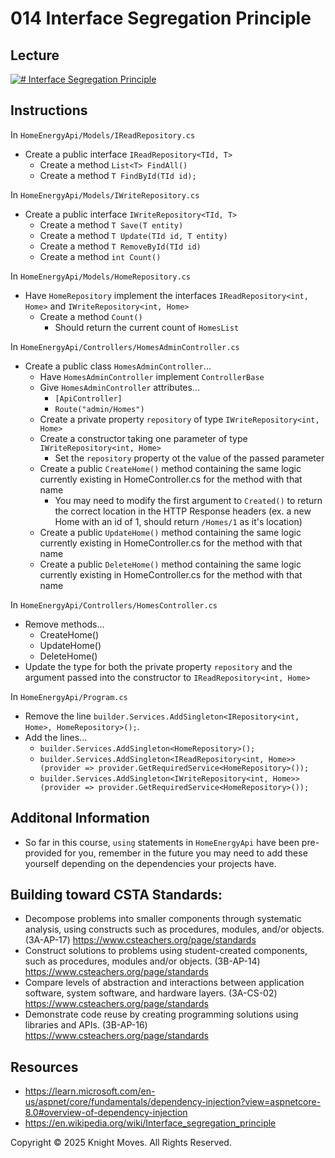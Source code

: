 # 014 Interface Segregation Principle

## Lecture

[![# Interface Segregation Principle](https://img.youtube.com/vi/qgAZvRFZDIw/0.jpg)](https://www.youtube.com/watch?v=qgAZvRFZDIw)

## Instructions

In `HomeEnergyApi/Models/IReadRepository.cs`
- Create a public interface `IReadRepository<TId, T>`
    - Create a method `List<T> FindAll()`
    - Create a method `T FindById(TId id);`

In `HomeEnergyApi/Models/IWriteRepository.cs`
- Create a public interface `IWriteRepository<TId, T>`
    - Create a method `T Save(T entity)`
    - Create a method `T Update(TId id, T entity)`
    - Create a method `T RemoveById(TId id)`
    - Create a method `int Count()`

In `HomeEnergyApi/Models/HomeRepository.cs`
- Have `HomeRepository` implement the interfaces `IReadRepository<int, Home>` and `IWriteRepository<int, Home>`
    - Create a method `Count()`
        - Should return the current count of `HomesList`

In `HomeEnergyApi/Controllers/HomesAdminController.cs`
- Create a public class `HomesAdminController`...
    - Have `HomesAdminController` implement `ControllerBase`
    - Give `HomesAdminController` attributes...
        - `[ApiController]`
        - `Route("admin/Homes")`
    - Create a private property `repository` of type `IWriteRepository<int, Home>`
    - Create a constructor taking one parameter of type `IWriteRepository<int, Home>`
        - Set the `repository` property ot the value of the passed parameter
    - Create a public `CreateHome()` method containing the same logic currently existing in HomeController.cs for the method with that name
        - You may need to modify the first argument to `Created()` to return the correct location in the HTTP Response headers (ex. a new Home with an id of 1, should return `/Homes/1` as it's location)
    - Create a public `UpdateHome()` method containing the same logic currently existing in HomeController.cs for the method with that name    
    - Create a public `DeleteHome()` method containing the same logic currently existing in HomeController.cs for the method with that name

In `HomeEnergyApi/Controllers/HomesController.cs`
- Remove methods...
    - CreateHome()
    - UpdateHome()
    - DeleteHome()
- Update the type for both the private property `repository` and the argument passed into the constructor to `IReadRepository<int, Home>`

In `HomeEnergyApi/Program.cs`
- Remove the line `builder.Services.AddSingleton<IRepository<int, Home>, HomeRepository>();`.
- Add the lines...
    - `builder.Services.AddSingleton<HomeRepository>();`
    - `builder.Services.AddSingleton<IReadRepository<int, Home>>(provider => provider.GetRequiredService<HomeRepository>());`
    - `builder.Services.AddSingleton<IWriteRepository<int, Home>>(provider => provider.GetRequiredService<HomeRepository>());`

## Additonal Information
- So far in this course, `using` statements in `HomeEnergyApi` have been pre-provided for you, remember in the future you may need to add these yourself depending on the dependencies your projects have.

## Building toward CSTA Standards:

- Decompose problems into smaller components through systematic analysis, using constructs such as procedures, modules, and/or objects. (3A-AP-17) https://www.csteachers.org/page/standards
- Construct solutions to problems using student-created components, such as procedures, modules and/or objects. (3B-AP-14) https://www.csteachers.org/page/standards
- Compare levels of abstraction and interactions between application software, system software, and hardware layers. (3A-CS-02) https://www.csteachers.org/page/standards
- Demonstrate code reuse by creating programming solutions using libraries and APIs. (3B-AP-16) https://www.csteachers.org/page/standards

## Resources

- https://learn.microsoft.com/en-us/aspnet/core/fundamentals/dependency-injection?view=aspnetcore-8.0#overview-of-dependency-injection
- https://en.wikipedia.org/wiki/Interface_segregation_principle

Copyright &copy; 2025 Knight Moves. All Rights Reserved.
